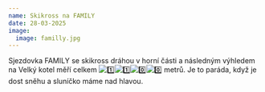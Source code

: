 ```yaml
---
name: Skikross na FAMILY
date: 28-03-2025
image:
  image: familly.jpg
---
```

Sjezdovka FAMILY se skikross dráhou v horní části a následným výhledem na Velký kotel měří celkem  ![1️⃣](https://static.xx.fbcdn.net/images/emoji.php/v9/t7a/1/16/31_20e3.png)![1️⃣](https://static.xx.fbcdn.net/images/emoji.php/v9/t7a/1/16/31_20e3.png)![0️⃣](https://static.xx.fbcdn.net/images/emoji.php/v9/t5b/1/16/30_20e3.png)![0️⃣](https://static.xx.fbcdn.net/images/emoji.php/v9/t5b/1/16/30_20e3.png) metrů. Je to paráda, když je dost sněhu a sluníčko máme nad hlavou.